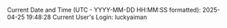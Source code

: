 Current Date and Time (UTC - YYYY-MM-DD HH:MM:SS formatted): 2025-04-25 19:48:28
Current User's Login: luckyaiman
